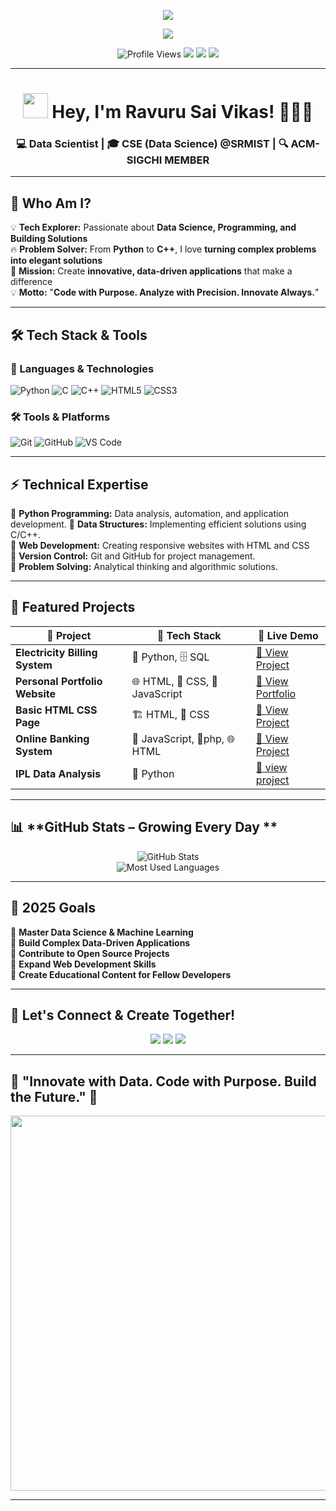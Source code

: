 <!-- 🔥 EPIC TYPING INTRO -->
<p align="center">
  <img src="https://readme-typing-svg.herokuapp.com?font=Press+Start+2P&size=30&duration=4000&pause=1000&color=F7D00C&center=true&vCenter=true&width=900&height=100&lines=Loading+Code+Universe...;%E2%96%88%E2%96%88%E2%96%88%E2%96%88%E2%96%88+100%25+Complete!;%F0%9F%9A%80+WELCOME+TO+MY+CODE+UNIVERSE!;%F0%9F%94%A5+MASTERING+DATA+SCIENCE;%F0%9F%92%A1+INNOVATING+WITH+TECHNOLOGY;%F0%9F%92%BB+CREATING+THE+FUTURE+WITH+CODE;%F0%9F%8C%9F+LET'S+BUILD+SOMETHING+AMAZING!" />
</p>

<!-- Matrix-style loading effect -->
<p align="center">
  <img src="https://readme-typing-svg.herokuapp.com?font=Fira+Code&size=20&duration=2000&pause=1000&color=00FF00&center=true&vCenter=true&width=900&height=40&lines=%3E+Initializing+Developer+Mode...;%3E+Loading+Skills...;%3E+System+Ready..." />
</p>
<!-- 🏆 BADGES & PROFILE VISITS -->
<p align="center">
  <img src="https://komarev.com/ghpvc/?username=saivikasravuru&label=Profile+Visitors&color=FF5733&style=flat-square" alt="Profile Views" />
  <img src="https://img.shields.io/github/followers/saivikasravuru?label=Followers&style=social" />
  <img src="https://img.shields.io/badge/Data%20Science-Developer-%23F7D00C?style=flat-square&logo=python&logoColor=white" />
  <img src="https://img.shields.io/badge/Open%20Source%20Enthusiast-%2300E676?style=flat-square&logo=open-source-initiative" />
</p>

---

<h1 align="center">
  <img src="https://media.giphy.com/media/hvRJCLFzcasrR4ia7z/giphy.gif" width="40px"> Hey, I'm Ravuru Sai Vikas! 👨‍💻🚀
</h1>
<h3 align="center">
  💻 Data Scientist | 🎓 CSE (Data Science) @SRMIST | 🔍 ACM-SIGCHI MEMBER
</h3>

---

## 🚀 **Who Am I?**
💡 **Tech Explorer:** Passionate about **Data Science, Programming, and Building Solutions**  
🔥 **Problem Solver:** From **Python** to **C++**, I love **turning complex problems into elegant solutions**  
🚀 **Mission:** Create **innovative, data-driven applications** that make a difference  
💡 **Motto:** "**Code with Purpose. Analyze with Precision. Innovate Always.**"  

---

## 🛠 Tech Stack & Tools  

### 🚀 Languages & Technologies
![Python](https://img.shields.io/badge/Python-3670A0?style=for-the-badge&logo=python&logoColor=yellow)
![C](https://img.shields.io/badge/C-%2300599C.svg?style=for-the-badge&logo=c&logoColor=white)
![C++](https://img.shields.io/badge/C++-00599C?style=for-the-badge&logo=c%2B%2B&logoColor=white)
![HTML5](https://img.shields.io/badge/HTML5-%23E34F26.svg?style=for-the-badge&logo=html5&logoColor=white)
![CSS3](https://img.shields.io/badge/CSS3-%231572B6.svg?style=for-the-badge&logo=css3&logoColor=white)

### 🛠 Tools & Platforms
![Git](https://img.shields.io/badge/Git-F05032?style=for-the-badge&logo=git&logoColor=white)
![GitHub](https://img.shields.io/badge/GitHub-181717?style=for-the-badge&logo=github&logoColor=white)
![VS Code](https://img.shields.io/badge/VSCode-007ACC?style=for-the-badge&logo=visual-studio-code&logoColor=white)

---

## ⚡ **Technical Expertise**
🔹 **Python Programming:** Data analysis, automation, and application development. 
🔹 **Data Structures:** Implementing efficient solutions using C/C++.  
🔹 **Web Development:** Creating responsive websites with HTML and CSS  
🔹 **Version Control:** Git and GitHub for project management.  
🔹 **Problem Solving:** Analytical thinking and algorithmic solutions. 

---

## 🏅 **Featured Projects**  

| 🌟 Project | 🔧 Tech Stack | 🔗 Live Demo  |
|------------|-------------|-------------|
| **Electricity Billing System** | 🐍 Python, 🗄️ SQL | [🔗 View Project](https://github.com/saivikasravuru/Electricity-billing-system) |
| **Personal Portfolio Website** | 🌐 HTML, 🎨 CSS, 🚀 JavaScript | [🔗 View Portfolio](https://github.com/saivikasravuru/portfolio) |
| **Basic HTML CSS Page** | 🏗️ HTML, 🎨 CSS | [🔗 View Project](https://github.com/saivikasravuru/Basic-html-css-page) |
| **Online Banking System** | 🚀 JavaScript, 🎨php, 🌐 HTML | [ 🔗 View Project](https://github.com/saivikasravuru/Online-Banking-System) |
| **IPL Data Analysis** | 🐍 Python |[🔗 view project](https://github.com/saivikasravuru/IPL-data-analysis)

---

## 📊 **GitHub Stats – Growing Every Day **  

<p align="center">
  <img src="https://github-readme-stats.vercel.app/api?username=saivikasravuru&show_icons=true&theme=radical&count_private=true" alt="GitHub Stats" />
  <br>
  <img src="https://github-readme-stats.vercel.app/api/top-langs/?username=saivikasravuru&layout=compact&theme=radical" alt="Most Used Languages">
</p>


---

## 🎯 **2025 Goals**  
🔹 **Master Data Science & Machine Learning**  
🔹 **Build Complex Data-Driven Applications**  
🔹 **Contribute to Open Source Projects**  
🔹 **Expand Web Development Skills**  
🔹 **Create Educational Content for Fellow Developers**  

---

<!-- Previous content remains the same until the "Let's Connect" section -->

## 🤝 **Let's Connect & Create Together!**  

<p align="center">
  <a href="https://www.linkedin.com/in/sai-vikas-ravuru/"><img src="https://img.shields.io/badge/LinkedIn-%230077B5?style=for-the-badge&logo=linkedin&logoColor=white"></a>
  <a href="https://github.com/saivikasravuru"><img src="https://img.shields.io/badge/GitHub-%23181717?style=for-the-badge&logo=github&logoColor=white"></a>
  <a href="https://portfolio-seven-iota-48.vercel.app/"><img src="https://img.shields.io/badge/Resume-%23FF0000?style=for-the-badge&logo=adobe-acrobat-reader&logoColor=white"></a>
</p>

---
## 🎯 **"Innovate with Data. Code with Purpose. Build the Future." 🚀**  


<p align="center">
  <img src="https://leadschool.in/wp-content/uploads/2022/04/shutterstock_1777292972.jpg" width="600px">
</p>

---
